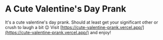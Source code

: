 # A Cute Valentine's Day Prank

It's a cute valentine's day prank. Should at least get your significant other or crush to laugh a bit 😉 Visit [https://cute-valentine-prank.vercel.app/](https://cute-valentine-prank.vercel.app/) and enjoy!
